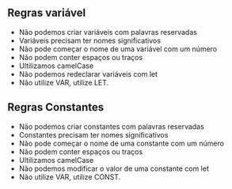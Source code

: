 ## Regras variável
- Não podemos criar variáveis com palavras reservadas
- Variáveis precisam ter nomes significativos
- Não pode começar o nome de uma variável com um número
- Não podem conter espaços ou traços
- Ultilizamos camelCase
- Não podemos redeclarar variáveis com let
- Não utilize VAR, utilize LET.

## Regras Constantes
- Não podemos criar constantes com palavras reservadas
- Constantes precisam ter nomes significativos
- Não pode começar o nome de uma constante com um número
- Não podem conter espaços ou traços
- Ultilizamos camelCase
- Não podemos modificar o valor de uma constante com let
- Não utilize VAR, utilize CONST.